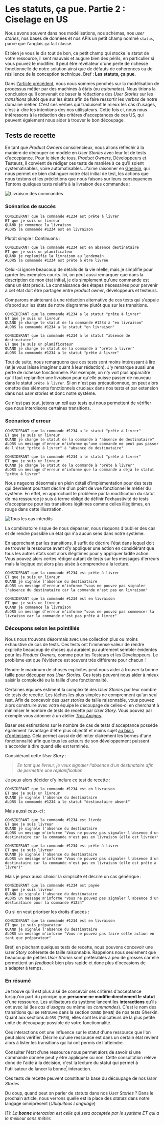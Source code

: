 Les statuts, ça pue. Partie 2 : Ciselage en US
==============================================

Nous avons souvent dans nos modélisations, nos schémas, nos _user stories_, nos bases de données et
nos APIs un petit champ nommé `status`, parce que l'anglais ça fait classe.

Et bien je vous le dis tout de bon, ce petit champ qui stocke le statut de votre ressource, il sent mauvais
et augure bien des périls, en particulier si vous pouvez le modifier.
Il peut être révélateur d'une perte de richesse fonctionnelle de notre solution ainsi que de défauts de cohérences
ou de résilience de la conception technique. Bref : **Les statuts, ça pue**.

Dans [l'article précédent](https://blog.octo.com/les-statuts-ca-pue-part-1-fini-comme-un-automate/),
nous nous sommes penchés sur la modélisation de processus métier par des machines à états (ou _automates_).
Nous tirions la conclusion qu'il convenait de baser la rédactions des _User Stories_ sur les *transitions*
plutôt que sur les états afin de faire ressortir les *verbes* de notre domaine métier. C'est ces verbes qui traduisent
le mieux les cas d'usages, c'est-à-dire les intentions des nos utilisateurs. Cette fois ci, nous nous intéressons
à la rédaction des critères d'acceptances de ces US, qui peuvent également nous aider à trouver le bon découpage.

Tests de recette
----------------

En tant que _Product Owners_ consciencieux, nous allons réfléchir à la manière de découper ce modèle en _User Stories_
avec leur lot de tests d'acceptance. Pour le bien de tous, _Product Owners_, Développeurs et Testeurs, il convient
de rédiger ces tests de manière à ce qu'il soient systématisables, voire automatisables. J'aime raisonner en
[Gherkin](https://cucumber.io/docs/gherkin/), qui nous permet de bien distinguer notre état initial de test, les actions
que nous testons et les prédictions que nous faisons sur leurs conséquences. Tentons quelques tests relatifs à la
livraison des commandes :

![Livraison des commandes](./delivery.png)

### Scénarios de succès


```plaintext
CONSIDERANT que la commande #1234 est prête à livrer
ET que je suis un livreur
QUAND je commence la livraison
ALORS la commande #1234 est en livraison
```

Plutôt simple ! Continuons :

```plaintext
CONSIDERANT que la commande #1234 est en absence destinataire
ET que je suis un planificateur
QUAND je replanifie la livraison au lendemain
ALORS la commande #1234 est prête à être livrée
```

Celui-ci ignore beaucoup de détails de la vie réelle, mais je simplifie pour garder les exemples courts.
Ici, on peut aussi remarquer que dans la description de mon état initial, je dis simplement qu'une commande
est dans un état précis. La connaissance des étapes nécessaires pour parvenir à cet état doit être
partagée entre _product owner_, développeurs et testeurs.

Comparons maintenant à une rédaction alternative de ces tests qui s'appuie d'abord sur les états de notre diagramme
plutôt que sur les transitions.


```plaintext
CONSIDERANT que la commande #1234 a le statut "prête à livrer"
ET que je suis un livreur
QUAND je change le statut de la commande #1234 à "en livraison"
ALORS la commande #1234 a le statut "en livraison"
```

```plaintext
CONSIDERANT que la commande #1234 a le statut "absence de destinataire"
ET que je suis un planificateur
QUAND je change le statut de la commande à "prête à livrer"
ALORS la commande #1234 a le statut "prête à livrer"
```


Tout de suite, nous remarquons que ces tests sont moins intéressant à lire (et je vous laisse imaginer
quant à leur rédaction). J'y remarque aussi une perte de richesse fonctionnelle. Par exemple, on n'y voit plus
apparaître qu'il faut replanifier une livraison pour qu'elle puisse passer de nouveau dans le
statut `prête à livrer`. Si on n'est pas précautionneux, on peut alors omettre des éléments fonctionnels
cruciaux dans nos tests et par extension dans nos _user stories_ et donc notre système.

Ce n'est pas tout, jetons un œil aux tests qui nous permettent de vérifier que nous interdisons certaines transitions.

### Scénarios d'erreur

```plaintext
CONSIDERANT que la commande #1234 a le statut "prête à livrer"
ET que je suis un livreur
QUAND je change le statut de la commande à "absence de destinataire"
ALORS un message d'erreur m'informe qu'une commande ne peut pas passer de l'état "prête à livrer" à "absence de destinataire"
```

```plaintext
CONSIDERANT que la commande #1234 a le statut "prête à livrer"
ET que je suis un livreur
QUAND je change le statut de la commande à "prête à livrer"
ALORS un message d'erreur m'informe que la commande a déjà le statut "prête à livrer"
```

Nous nageons désormais en plein détail d'implémentation pour des tests qui devraient pourtant décrire d'un point de vue
fonctionnel le métier du système. En effet, en approchant le problème par la modification du statut de ma ressource
je suis à terme obligé de définir l'exhaustivité de tests d'acceptance pour les transitions légitimes comme celles
illégitimes, en rouge dans cette illustration.

![Tous les cas interdits](./forbidden.png)

La combinatoire risque de nous dépasser, nous risquons d'oublier des cas et de rendre possible un état
qui n'a aucun sens dans notre système.

En approchant par les transitions, il suffit de décrire l'état dans lequel doit se trouver la ressource
avant d'y appliquer une action en considérant que tous les autres états sont alors illégitimes pour y
appliquer ladite action. Vous pouvez alors certes rédiger autant de tests sur les messages d'erreurs
mais la logique est alors plus aisée à comprendre à la lecture.

```plaintext
CONSIDERANT que la commande #1234 est prête à livrer
ET que je suis un livreur
QUAND je signale l'absence du destinataire
ALORS un message d'erreur m'informe "vous ne pouvez pas signaler l'absence du destinataire car la commande n'est pas en livraison"
```

```plaintext
CONSIDERANT que la commande #1234 est en livraison
ET que je suis un livreur
QUAND je commence la livraison
ALORS un message d'erreur m'informe "vous ne pouvez pas commencer la livraison car la commande n'est pas prête à livrer"
```

### Découpons selon les pointillés 

Nous nous trouvons désormais avec une collection plus ou moins exhaustive de cas de tests. Ces tests ont l'immense
valeur de rendre explicite beaucoup de choses qui auraient pu autrement sembler évidentes pour les _Product Owners,_
comme pour les Testeurs et les Développeurs. Le problème est que l'évidence est souvent très différente pour chacun !

Rendre le maximum de choses explicites peut nous aider à trouver la bonne taille pour découper nos _User Stories._ Ces
tests peuvent nous aider à mieux saisir la complexité ou la taille d'une fonctionnalité.

Certaines équipes estiment la complexité des _User Stories_ par leur nombre de tests de recette. Les tâches les plus
simples ne comprennent qu'un seul test. Afin de concevoir des _user stories_ de taille raisonnable, vous pouvez alors construire
avec votre équipe le découpage de celles-ci en cherchant à minimiser le nombre de tests de recette par _User Story_.
Vous pouvez par exemple vous adonner à un atelier [_Tres Amigos_](https://blog.octo.com/le-bdd/).

Baser ses estimations sur le nombre de cas de tests d'acceptance possède également l'avantage d'être plus objectif
et moins sujet [au biais d'optimisme](https://fr.wikipedia.org/wiki/Biais_d%27optimisme). Cela permet aussi de
délimiter clairement les bornes d'une fonctionnalité afin que tous les acteurs de son développement puissent s'accorder
à dire quand elle est terminée.

Considérant cette _User Story_ :

> _En tant que livreur, je veux signaler l'absence d'un destinataire afin de permettre une replanification_


Je peux alors décider d'y inclure ce test de recette :

```plaintext
CONSIDERANT que la commande #1234 est en livraison
ET que je suis un livreur
QUAND je signale l'absence du destinataire
ALORS la commande #1234 a le statut "destinataire absent"
```

Mais aussi ceux-ci :

```plaintext
CONSIDERANT que la commande #1234 est livrée
ET que je suis livreur
QUAND je signale l'absence du destinataire
ALORS un message m'informe "Vous ne pouvez pas signaler l'absence d'un destinataire car la commande n'est pas en livraison (elle est livrée)"
```

```plaintext
CONSIDERANT que la commande #1234 est prête à livrer
ET que je suis livreur
QUAND je signale l'absence du destinataire
ALORS un message m'informe "Vous ne pouvez pas signaler l'absence d'un destinataire car la commande n'est pas en livraison (elle est prête à livrer)"
```

Mais je peux aussi choisir la simplicité et décrire un cas générique :

```plaintext
CONSIDERANT que la commande #1234 est payée
ET que je suis livreur
QUAND je signale l'absence du destinataire
ALORS un message m'informe "Vous ne pouvez pas signaler l'absence d'un destinataire pour la commande #1234"
```

Ou si on veut prioriser les droits d'accès :

```plaintext
CONSIDERANT que la commande #1234 est en livraison
ET que je suis préparateur
QUAND je signale l'absence du destinataire
ALORS un message m'informe "Vous ne pouvez pas faire cette action en tant que préparateur"
```

Bref, en piochant quelques tests de recette, nous pouvons concevoir une _User Story_ cohérente de taille raisonnable.
Rappelons nous seulement que beaucoup de petites _User Stories_ sont préférables à peu de grosses car elle permettent
un _feedback_ bien plus rapide et donc plus d'occasions de s'adapter à temps.

### En résumé

Je trouve qu'il est plus aisé de concevoir ses critères d'acceptance lorsqu'on part du principe
que **personne ne modifie directement le statut** d'une ressource. Les utilisateurs du système lancent les **interactions** qu'ils
ont avec lui (les _cas d'usages_ ou même les _commandes_). C'est le nom des transitions qui se retrouve dans la section
`QUAND` (`WHEN`) de nos tests Gherkin. Quant aux sections `ALORS` (`THEN`), elles sont les indicateurs de la plus
petite unité de découpage possible de votre fonctionnalité.

Ces interactions ont une influence sur le statut d'une ressource que l'on
peut alors vérifier. Décrire qu'une ressource est dans un certain état revient alors à lister les transitions qui
lui ont permis de l'atteindre.

Consulter l'état d'une ressource nous permet alors de savoir si une commande donnée
peut y être appliquée ou non. Cette consultation relève donc de l'aide à la décision, c'est la lecture du statut
qui permet à l'utilisateur de lancer la bonne[<sup>1</sup>](#note-1) interaction.

Ces tests de recette peuvent constituer la base du découpage de nos _User Stories_.

Du coup, quand peut on parler de statuts dans nos _User Stories_ ?
Dans le prochain article, nous verrons quelle est la place des _statuts_ dans notre langage omniprésent (_Ubiquitous Language_)


<a name="note-1">[1]: </a> _La **bonne** interaction est celle qui sera acceptée par le système ET qui a le meilleur
sens métier._
